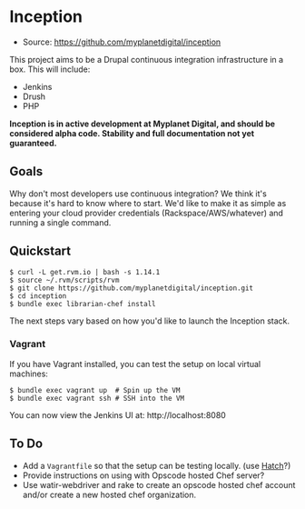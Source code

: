 Inception
=========

* Source: https://github.com/myplanetdigital/inception

This project aims to be a Drupal continuous integration infrastructure
in a box. This will include:

  - Jenkins
  - Drush
  - PHP

**Inception is in active development at Myplanet Digital, and should be
considered alpha code. Stability and full documentation not yet
guaranteed.**

Goals
-----

Why don't most developers use continuous integration? We think it's
because it's hard to know where to start. We'd like to make it as simple
as entering your cloud provider credentials (Rackspace/AWS/whatever) and
running a single command.

Quickstart
----------

    $ curl -L get.rvm.io | bash -s 1.14.1
    $ source ~/.rvm/scripts/rvm
    $ git clone https://github.com/myplanetdigital/inception.git
    $ cd inception
    $ bundle exec librarian-chef install

The next steps vary based on how you'd like to launch the Inception
stack.

### Vagrant

If you have Vagrant installed, you can test the setup on local virtual
machines:

    $ bundle exec vagrant up  # Spin up the VM
    $ bundle exec vagrant ssh # SSH into the VM

You can now view the Jenkins UI at: http://localhost:8080

To Do
-----

* Add a `Vagrantfile` so that the setup can be testing locally. (use
  [Hatch][hatch-project]?)
* Provide instructions on using with Opscode hosted Chef server?
* Use watir-webdriver and rake to create an opscode hosted chef account
  and/or create a new hosted chef organization.

<!-- Links -->
   [hatch-project]: http://xdissent.github.com/chef-hatch-repo/
